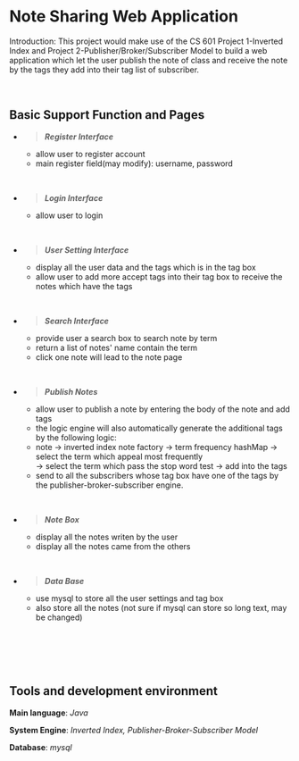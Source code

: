 
# Note Sharing Web Application
Introduction: This project would make use of the CS 601 Project 1-Inverted Index and Project 2-Publisher/Broker/Subscriber Model to build a web application which let the user publish the note of class and receive the note by the tags they add into their tag list of subscriber.

<br>

## **Basic Support Function and Pages**
* >**_Register Interface_**
    * allow user to register account
    * main register field(may modify): username, password
<br>

* >**_Login Interface_**
    * allow user to login
<br>

* >**_User Setting Interface_**
    * display all the user data and the tags which is in the tag box
    * allow user to add more accept tags into their tag box to receive the notes which have the tags
<br>

* >**_Search Interface_**
    * provide user a search box to search note by term
    * return a list of notes' name contain the term
    * click one note will lead to the note page
    
<br>

* >**_Publish Notes_**
    * allow user to publish a note by entering the body of the note and add tags
    * the logic engine will also automatically generate the additional tags by the following logic:
    * note -> inverted index note factory -> term frequency hashMap -> select the term which appeal most frequently <br>
      -> select the term which pass the stop word test -> add into the tags
    * send to all the subscribers whose tag box have one of the tags by the publisher-broker-subscriber engine.
    
<br>

* >**_Note Box_**
    * display all the notes writen by the user
    * display all the notes came from the others
    
 <br>

* >**_Data Base_**
    * use mysql to store all the user settings and tag box
    * also store all the notes (not sure if mysql can store so long text, may be changed)
    
<br>  
<br>  
<br>
<br>

## **Tools and development environment**

**Main language**: _Java_

**System Engine**:  _Inverted Index, Publisher-Broker-Subscriber Model_

**Database**: _mysql_
